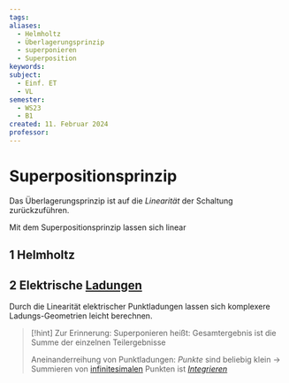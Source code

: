 ```yaml
---
tags: 
aliases:
  - Helmholtz
  - Überlagerungsprinzip
  - superponieren
  - Superposition
keywords: 
subject:
  - Einf. ET
  - VL
semester:
  - WS23
  - B1
created: 11. Februar 2024
professor:
---
```

 

# Superpositionsprinzip

Das Überlagerungsprinzip ist auf die *Linearität* der Schaltung zurückzuführen.

Mit dem Superpositionsprinzip lassen sich linear

## 1 Helmholtz

## 2 Elektrische [Ladungen](elektrisches%20Feld.md)

Durch die Linearität elektrischer Punktladungen lassen sich komplexere Ladungs-Geometrien leicht berechnen. 

> [!hint] Zur Erinnerung:
> Superponieren heißt: Gesamtergebnis ist die Summe der einzelnen Teilergebnisse
> 
> Aneinanderreihung von Punktladungen: *Punkte* sind beliebig klein $\to$ Summieren von [infinitesimalen](../Mathematik/{MOC}%20Infinitesimalrechnung.md) Punkten ist *[Integrieren](../Mathematik/mathe%20(3)/Integralrechnung.md)*   
